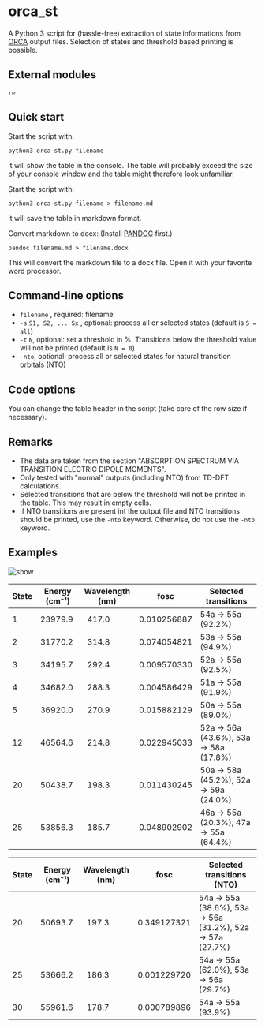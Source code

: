 # orca_st
A Python 3 script for (hassle-free) extraction of state informations from [ORCA](https://orcaforum.kofo.mpg.de) 
output files. Selection of states and threshold based printing is possible.

## External modules
 `re` 
 
## Quick start
 Start the script with:
```console
python3 orca-st.py filename
```
it will show the table in the console. The table will probably exceed the size of
your console window and the table might therefore look unfamiliar.

Start the script with:
```console
python3 orca-st.py filename > filename.md
```
it will save the table in markdown format.

Convert markdown to docx:
(Install [PANDOC](https://pandoc.org) first.)
```console
pandoc filename.md > filename.docx
```
This will convert the markdown file to a docx file. Open it with your favorite
word processor.

## Command-line options
- `filename` , required: filename
- `-s` `S1, S2, ... Sx` , optional: process all or selected states (default is `S = all`)
- `-t` `N`, optional: set a threshold in %. Transitions below the threshold value will not be printed (default is `N = 0`)
- `-nto`, optional: process all or selected states for natural transition orbitals (NTO)

## Code options
You can change the table header in the script (take care of the row size if necessary). 

## Remarks
- The data are taken from the section "ABSORPTION SPECTRUM VIA TRANSITION ELECTRIC DIPOLE MOMENTS".
- Only tested with "normal" outputs (including NTO) from TD-DFT calculations.
- Selected transitions that are below the threshold will not be printed in the table. This may result in empty cells.
- If NTO transitions are present int the output file and NTO transitions should be printed, use the `-nto` keyword. 
Otherwise, do not use the `-nto` keyword.

## Examples
![show](/examples/show-use2.gif)

| State | Energy (cm⁻¹) | Wavelength (nm) | fosc         | Selected transitions                  |
|-------|---------------|-----------------|--------------|---------------------------------------|
|     1 |       23979.9 |           417.0 |  0.010256887 | 54a -> 55a (92.2%)                    |
|     2 |       31770.2 |           314.8 |  0.074054821 | 53a -> 55a (94.9%)                    |
|     3 |       34195.7 |           292.4 |  0.009570330 | 52a -> 55a (92.5%)                    |
|     4 |       34682.0 |           288.3 |  0.004586429 | 51a -> 55a (91.9%)                    |
|     5 |       36920.0 |           270.9 |  0.015882129 | 50a -> 55a (89.0%)                    |
|    12 |       46564.6 |           214.8 |  0.022945033 | 52a -> 56a (43.6%), 53a -> 58a (17.8%)|
|    20 |       50438.7 |           198.3 |  0.011430245 | 50a -> 58a (45.2%), 52a -> 59a (24.0%)|
|    25 |       53856.3 |           185.7 |  0.048902902 | 46a -> 55a (20.3%), 47a -> 55a (64.4%)|


| State | Energy (cm⁻¹) | Wavelength (nm) | fosc         | Selected transitions (NTO)                                |
|-------|---------------|-----------------|--------------|-----------------------------------------------------------|
|    20 |       50693.7 |           197.3 |  0.349127321 | 54a -> 55a (38.6%), 53a -> 56a (31.2%), 52a -> 57a (27.7%)|
|    25 |       53666.2 |           186.3 |  0.001229720 | 54a -> 55a (62.0%), 53a -> 56a (29.7%)                    |
|    30 |       55961.6 |           178.7 |  0.000789896 | 54a -> 55a (93.9%)                                        |
